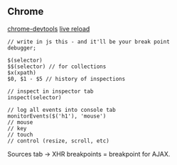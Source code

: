Chrome
-

[chrome-devtools](https://developers.google.com/web/tools/chrome-devtools)
[live reload](https://chrome.google.com/webstore/detail/livereload/jnihajbhpnppcggbcgedagnkighmdlei?hl=en-US)

````
// write in js this - and it'll be your break point
debugger;

$(selector)
$$(selector) // for collections
$x(xpath)
$0, $1 - $5 // history of inspections

// inspect in inspector tab
inspect(selector)

// log all events into console tab
monitorEvents($('h1'), 'mouse')
// mouse
// key
// touch
// control (resize, scroll, etc)
````

Sources tab -> XHR breakpoints = breakpoint for AJAX.
